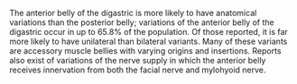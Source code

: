 The anterior belly of the digastric is more likely to have anatomical variations than the posterior belly; variations of the anterior belly of the digastric occur in up to 65.8% of the population. Of those reported, it is far more likely to have unilateral than bilateral variants. Many of these variants are accessory muscle bellies with varying origins and insertions. Reports also exist of variations of the nerve supply in which the anterior belly receives innervation from both the facial nerve and mylohyoid nerve.